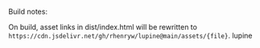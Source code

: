 Build notes:

On build, asset links in dist/index.html will be rewritten to `https://cdn.jsdelivr.net/gh/rhenryw/lupine@main/assets/{file}`.
lupine
